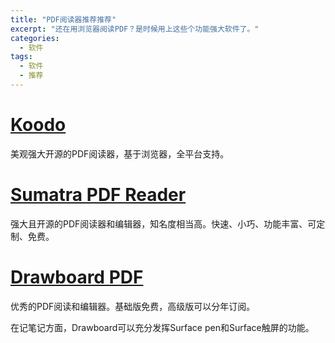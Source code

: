 ```yaml
---
title: "PDF阅读器推荐推荐"
excerpt: "还在用浏览器阅读PDF？是时候用上这些个功能强大软件了。"
categories:
  - 软件
tags:
  - 软件
  - 推荐
---
```


# [Koodo](https://koodo.960960.xyz/)

美观强大开源的PDF阅读器，基于浏览器，全平台支持。

# [Sumatra PDF Reader](https://www.sumatrapdfreader.org/free-pdf-reader)

强大且开源的PDF阅读器和编辑器，知名度相当高。快速、小巧、功能丰富、可定制、免费。

# [Drawboard PDF](https://www.drawboard.com/pdf/)

优秀的PDF阅读和编辑器。基础版免费，高级版可以分年订阅。

在记笔记方面，Drawboard可以充分发挥Surface pen和Surface触屏的功能。

